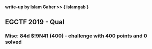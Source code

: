 #### write-up by Islam Gaber >> { islamgab }
## EGCTF 2019 - Qual

### Misc: 84d $!9N41 (400) - challenge with 400 points and 0 solved
